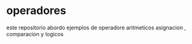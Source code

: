 # operadores
este repositorio abordo  ejemplos de operadore aritmeticos  asignacion , comparacion  y logicos
